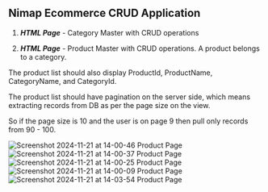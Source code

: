 ## Nimap Ecommerce CRUD Application

1. ***HTML Page*** - Category Master with CRUD operations

2. ***HTML Page*** - Product Master with CRUD operations. A product belongs to a category.

The product list should also display ProductId, ProductName, CategoryName, and CategoryId.

The product list should have pagination on the server side, which means extracting records from DB as per the page size on the view.

So if the page size is 10 and the user is on page 9 then pull only records from 90 - 100.

![Screenshot 2024-11-21 at 14-00-46 Product Page](https://github.com/user-attachments/assets/667b6f49-8715-4651-86b4-c47415c7c1c5)
![Screenshot 2024-11-21 at 14-00-37 Product Page](https://github.com/user-attachments/assets/7e5fea51-e757-4b8a-977e-3af746c566d6)
![Screenshot 2024-11-21 at 14-00-25 Product Page](https://github.com/user-attachments/assets/83d7c06b-742c-4047-89c7-ff439f5b72f8)
![Screenshot 2024-11-21 at 14-00-09 Product Page](https://github.com/user-attachments/assets/7c34b8d2-c67a-401a-837d-3c4554f7008c)
![Screenshot 2024-11-21 at 14-03-54 Product Page](https://github.com/user-attachments/assets/648b960d-b96e-448e-9ca6-9f9f29301edd)
